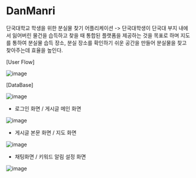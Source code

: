 # DanManri

단국대학교 학생을 위한 분실물 찾기 어플리케이션
->  단국대학생이 단국대 부지 내에서 잃어버린 물건을 습득하고 찾을 때 통합된 플랫폼을 제공하는 것을 목표로 하며 지도를 통하여 분실물 습득 장소, 분실 장소를 확인하기 쉬운 공간을 만들어 분실물을 찾고 찾아주는데 효율을 높인다.

[User Flow]

![image](https://user-images.githubusercontent.com/55780312/222876207-5a4f2b31-805c-45ee-8a84-f23e188b0e1f.png)

[DataBase]

![image](https://user-images.githubusercontent.com/55780312/222876224-63fd40e6-f335-4768-8274-ac306a695b11.png)


- 로그인 화면 / 게시글 메인 화면

![image](https://user-images.githubusercontent.com/55780312/222876338-334ab55c-54a1-40e9-8853-81ba4ae5b424.png)

- 게시글 본문 화면 / 지도 화면

![image](https://user-images.githubusercontent.com/55780312/222876365-3a95301e-b5ab-49ae-9f87-51ce2126719e.png)

- 채팅화면 / 키워드 알림 설정 화면

![image](https://user-images.githubusercontent.com/55780312/222876378-7d4f85a1-3bde-4a19-ae95-d7e3ea2619e0.png)
